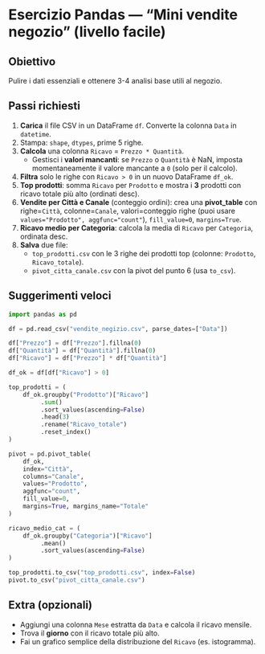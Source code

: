 # Esercizio Pandas — “Mini vendite negozio” (livello facile)

## Obiettivo

Pulire i dati essenziali e ottenere 3-4 analisi base utili al negozio.

## Passi richiesti

1. **Carica** il file CSV in un DataFrame `df`. Converte la colonna `Data` in `datetime`.
2. Stampa: `shape`, `dtypes`, prime 5 righe.
3. **Calcola** una colonna `Ricavo` = `Prezzo * Quantità`.
    - Gestisci i **valori mancanti**: se `Prezzo` o `Quantità` è NaN, imposta momentaneamente il valore mancante a `0` (solo per il calcolo).
4. **Filtra** solo le righe con `Ricavo > 0` in un nuovo DataFrame `df_ok`.
5. **Top prodotti**: somma `Ricavo` per `Prodotto` e mostra i **3** prodotti con ricavo totale più alto (ordinati desc).
6. **Vendite per Città e Canale** (conteggio ordini): crea una **pivot_table** con righe=`Città`, colonne=`Canale`, valori=conteggio righe (puoi usare `values="Prodotto", aggfunc="count"`), `fill_value=0`, `margins=True`.
7. **Ricavo medio per Categoria**: calcola la media di `Ricavo` per `Categoria`, ordinata desc.
8. **Salva** due file:
    - `top_prodotti.csv` con le 3 righe dei prodotti top (colonne: `Prodotto`, `Ricavo_totale`).
    - `pivot_citta_canale.csv` con la pivot del punto 6 (usa `to_csv`).

## Suggerimenti veloci

```python
import pandas as pd

df = pd.read_csv("vendite_negizio.csv", parse_dates=["Data"])

df["Prezzo"] = df["Prezzo"].fillna(0)
df["Quantità"] = df["Quantità"].fillna(0)
df["Ricavo"] = df["Prezzo"] * df["Quantità"]

df_ok = df[df["Ricavo"] > 0]

top_prodotti = (
    df_ok.groupby("Prodotto")["Ricavo"]
         .sum()
         .sort_values(ascending=False)
         .head(3)
         .rename("Ricavo_totale")
         .reset_index()
)

pivot = pd.pivot_table(
    df_ok,
    index="Città",
    columns="Canale",
    values="Prodotto",
    aggfunc="count",
    fill_value=0,
    margins=True, margins_name="Totale"
)

ricavo_medio_cat = (
    df_ok.groupby("Categoria")["Ricavo"]
         .mean()
         .sort_values(ascending=False)
)

top_prodotti.to_csv("top_prodotti.csv", index=False)
pivot.to_csv("pivot_citta_canale.csv")
```

## Extra (opzionali)

-   Aggiungi una colonna `Mese` estratta da `Data` e calcola il ricavo mensile.
-   Trova il **giorno** con il ricavo totale più alto.
-   Fai un grafico semplice della distribuzione del `Ricavo` (es. istogramma).
